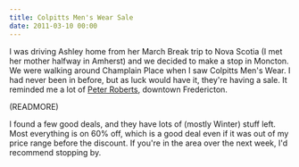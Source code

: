 ```yaml
---
title: Colpitts Men's Wear Sale
date: 2011-03-10 00:00
---
```


I was driving Ashley home from her March Break trip to Nova Scotia (I met her mother halfway in Amherst) and we decided to make a stop in Moncton. We were walking around Champlain Place when I saw Colpitts Men's Wear. I had never been in before, but as luck would have it, they're having a sale. It reminded me a lot of [Peter Roberts](http://www.peterrobertsformen.com/index.html), downtown Fredericton.

(READMORE)

I found a few good deals, and they have lots of (mostly Winter) stuff left. Most everything is on 60% off, which is a good deal even if it was out of my price range before the discount. If you're in the area over the next week, I'd recommend stopping by.
